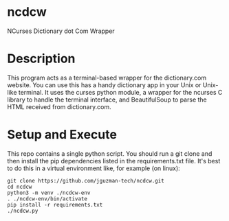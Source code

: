 # ncdcw
NCurses Dictionary dot Com Wrapper

# Description
This program acts as a terminal-based wrapper for the dictionary.com website. You can use this has a handy dictionary app in your Unix or Unix-like terminal. It uses the curses python module, a wrapper for the ncurses C library to handle the terminal interface, and BeautifulSoup to parse the HTML received from dictionary.com.

# Setup and Execute
This repo contains a single python script. You should run a git clone and then install the pip dependencies listed in the requirements.txt file. It's best to do this in a virtual environment like, for example (on linux):

    git clone https://github.com/jguzman-tech/ncdcw.git
    cd ncdcw
    python3 -m venv ./ncdcw-env
    . ./ncdcw-env/bin/activate
    pip install -r requirements.txt
    ./ncdcw.py
